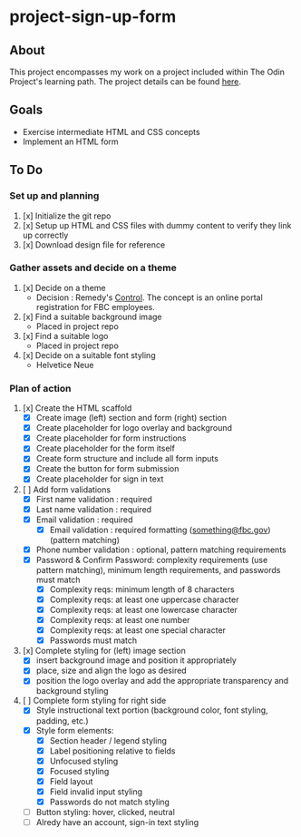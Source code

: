 # project-sign-up-form

## About

This project encompasses my work on a project included within The Odin Project's learning path. The project details can be found [here](https://www.theodinproject.com/lessons/node-path-intermediate-html-and-css-sign-up-form).

## Goals

* Exercise intermediate HTML and CSS concepts
* Implement an HTML form

## To Do

### __Set up and planning__
1. [x] Initialize the git repo
2. [x] Setup up HTML and CSS files with dummy content to verify they link up correctly
3. [x] Download design file for reference


### __Gather assets and decide on a theme__
1. [x] Decide on a theme
    * Decision : Remedy's [Control](https://www.remedygames.com/games/control). The concept is an online portal registration for FBC employees.
2. [x] Find a suitable background image
    * Placed in project repo
3. [x] Find a suitable logo
    * Placed in project repo
4. [x] Decide on a suitable font styling
    * Helvetice Neue


### __Plan of action__
1. [x] Create the HTML scaffold
    * [x] Create image (left) section and form (right) section
    * [x] Create placeholder for logo overlay and background
    * [x] Create placeholder for form instructions
    * [x] Create placeholder for the form itself
    * [x] Create form structure and include all form inputs
    * [x] Create the button for form submission
    * [x] Create placeholder for sign in text
1. [ ] Add form validations
    * [x] First name validation : required
    * [x] Last name validation : required
    * [x] Email validation : required
      * [x] Email validation : required formatting (something@fbc.gov) (pattern matching)
    * [x] Phone number validation : optional, pattern matching requirements
    * [x] Password & Confirm Password: complexity requirements (use pattern matching), minimum length requirements, and passwords must match
      * [x] Complexity reqs: minimum length of 8 characters
      * [x] Complexity reqs: at least one uppercase character
      * [x] Complexity reqs: at least one lowercase character
      * [x] Complexity reqs: at least one number
      * [x] Complexity reqs: at least one special character
      * [x] Passwords must match
1. [x] Complete styling for (left) image section
    * [x] insert background image and position it appropriately
    * [x] place, size and align the logo as desired
    * [x] position the logo overlay and add the appropriate transparency and background styling
1. [ ] Complete form styling for right side
    * [x] Style instructional text portion (background color, font styling, padding, etc.)
    * [x] Style form elements:
      * [x] Section header / legend styling
      * [x] Label positioning relative to fields
      * [x] Unfocused styling
      * [x] Focused styling
      * [x] Field layout
      * [x] Field invalid input styling
      * [x] Passwords do not match styling
    * [ ] Button styling: hover, clicked, neutral
    * [ ] Alredy have an account, sign-in text styling